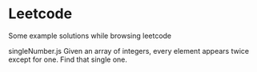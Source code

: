 # Leetcode
Some example solutions while browsing leetcode

singleNumber.js
Given an array of integers, every element appears twice except for one. Find that single one.

